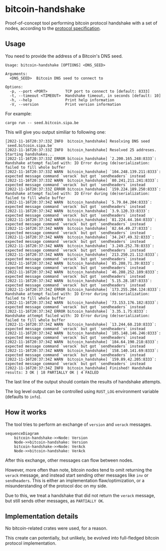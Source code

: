 # bitcoin-handshake

Proof-of-concept tool performing bitcoin protocol handshake with a set of nodes, according to the [protocol specification](https://developer.bitcoin.org/reference/p2p_networking.html#p2p-network).

## Usage

You need to provide the address of a Bitcoin's DNS seed.

```
Usage: bitcoin-handshake [OPTIONS] <DNS_SEED>

Arguments:
  <DNS_SEED>  Bitcoin DNS seed to connect to

Options:
  -p, --port <PORT>        TCP port to connect to [default: 8333]
  -t, --timeout <TIMEOUT>  Handshake timeout, in seconds [default: 10]
  -h, --help               Print help information
  -V, --version            Print version information
```

For example:
```
cargo run -- seed.bitcoin.sipa.be
```

This will give you output similiar to following one:

```
[2022-11-16T20:37:33Z INFO  bitcoin_handshake] Resolving DNS seed `seed.bitcoin.sipa.be`
[2022-11-16T20:37:33Z INFO  bitcoin_handshake] Resolved 25 addreses. Starting handshakes...
[2022-11-16T20:37:33Z ERROR bitcoin_handshake] `2.200.165.248:8333`: Handshake attempt failed with: IO Error during (de)serialization: failed to fill whole buffer
[2022-11-16T20:37:33Z WARN  bitcoin_handshake] `104.248.139.211:8333`: expected message command `verack` but got `sendheaders` instead
[2022-11-16T20:37:33Z WARN  bitcoin_handshake] `80.241.211.241:8333`: expected message command `verack` but got `sendheaders` instead
[2022-11-16T20:37:33Z ERROR bitcoin_handshake] `159.224.189.250:8333`: Handshake attempt failed with: IO Error during (de)serialization: failed to fill whole buffer
[2022-11-16T20:37:34Z WARN  bitcoin_handshake] `5.79.84.204:8333`: expected message command `verack` but got `sendheaders` instead
[2022-11-16T20:37:34Z WARN  bitcoin_handshake] `3.9.120.33:8333`: expected message command `verack` but got `sendheaders` instead
[2022-11-16T20:37:34Z WARN  bitcoin_handshake] `81.224.44.164:8333`: expected message command `verack` but got `sendheaders` instead
[2022-11-16T20:37:34Z WARN  bitcoin_handshake] `82.64.49.27:8333`: expected message command `verack` but got `sendheaders` instead
[2022-11-16T20:37:34Z WARN  bitcoin_handshake] `34.247.49.32:8333`: expected message command `verack` but got `sendheaders` instead
[2022-11-16T20:37:34Z WARN  bitcoin_handshake] `3.249.252.78:8333`: expected message command `verack` but got `sendheaders` instead
[2022-11-16T20:37:34Z WARN  bitcoin_handshake] `213.250.21.112:8333`: expected message command `verack` but got `sendheaders` instead
[2022-11-16T20:37:34Z WARN  bitcoin_handshake] `85.208.71.39:8333`: expected message command `verack` but got `sendheaders` instead
[2022-11-16T20:37:34Z WARN  bitcoin_handshake] `46.208.252.189:8333`: expected message command `verack` but got `sendheaders` instead
[2022-11-16T20:37:34Z WARN  bitcoin_handshake] `5.15.28.107:8333`: expected message command `verack` but got `sendheaders` instead
[2022-11-16T20:37:34Z ERROR bitcoin_handshake] `173.255.204.124:8333`: Handshake attempt failed with: IO Error during (de)serialization: failed to fill whole buffer
[2022-11-16T20:37:34Z WARN  bitcoin_handshake] `73.153.176.182:8333`: expected message command `verack` but got `sendheaders` instead
[2022-11-16T20:37:34Z ERROR bitcoin_handshake] `3.35.1.75:8333`: Handshake attempt failed with: IO Error during (de)serialization: failed to fill whole buffer
[2022-11-16T20:37:34Z WARN  bitcoin_handshake] `13.244.60.210:8333`: expected message command `verack` but got `sendheaders` instead
[2022-11-16T20:37:34Z WARN  bitcoin_handshake] `185.148.146.246:8333`: expected message command `verack` but got `sendheaders` instead
[2022-11-16T20:37:34Z WARN  bitcoin_handshake] `184.64.190.218:8333`: expected message command `verack` but got `sendheaders` instead
[2022-11-16T20:37:34Z WARN  bitcoin_handshake] `158.140.141.69:8333`: expected message command `verack` but got `sendheaders` instead
[2022-11-16T20:37:34Z WARN  bitcoin_handshake] `159.89.42.205:8333`: expected message command `verack` but got `sendheaders` instead
[2022-11-16T20:37:34Z INFO  bitcoin_handshake] Finished! Handshake results: 3 OK | 18 PARTIALLY OK | 4 FAILED
```

The last line of the output should contain the results of handshake attempts.

The log level output can be controlled using `RUST_LOG` environment variable (defaults to `info`).

## How it works

The tool tries to perform an exchange of `version` and `verack` messages.

```mermaid
sequenceDiagram
    bitcoin-handshake->>Node: Version
    Node->>bitcoin-handshake: Version
    bitcoin-handshake->>Node: VerAck
    Node->>bitcoin-handshake: VerAck
```

After this exchange, other messages can flow between nodes.

However, more often than note, bitcoin nodes tend to omit returning the `verack` message,
and instead start sending other messages like `inv` or `sendheaders`. This is either
an implementation flaw/optimization, or a misunderstanding of the protocol doc on my side.

Due to this, we treat a handshake that did not return the `verack` message, but still sends
other messages, as `PARTIALLY OK`.

## Implementation details

No bitcoin-related crates were used, for a reason.

This create can potentially, but unlikely, be evolved into full-fledged bitcoin protocol implementation.
